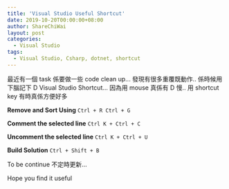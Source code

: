 ```yaml
---
title: 'Visual Studio Useful Shortcut'
date: 2019-10-20T00:00:00+08:00
author: ShareChiWai
layout: post
categories:
  - Visual Studio
tags:
  - Visual Studio, Csharp, dotnet, shortcut
---
```


最近有一個 task 係要做一些 code clean up...
發現有很多重覆既動作..
係時候用下腦記下 D Visual Studio Shortcut...
因為用 mouse 真係有 D 慢..
用 shortcut key 有時真係方便好多

**Remove and Sort Using**
`Ctrl + R Ctrl + G`

**Comment the selected line**
`Ctrl K + Ctrl + C`

**Uncomment the selected line**
`Ctrl K + Ctrl + U`

**Build Solution**
`Ctrl + Shift + B`

To be continue 不定時更新...

Hope you find it useful
